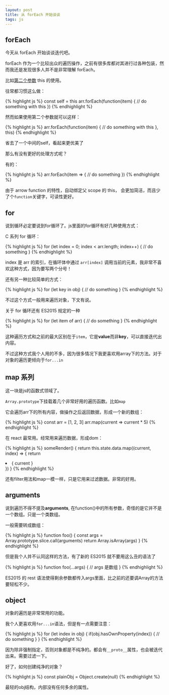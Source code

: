 ```yaml
---
layout: post
title: 从 forEach 开始谈谈
tags: js
---
```


## forEach

今天从 forEach 开始谈谈迭代吧。

forEach 作为一个比较出众的遍历操作，之前有很多库都对其进行过各种包装，然而我还是发现很多人并不是非常理解 forEach。

比如[第二个参数](https://developer.mozilla.org/zh-CN/docs/Web/JavaScript/Reference/Global_Objects/Array/forEach) this 的使用。

往常都习惯这么做：

{% highlight js %}
const self = this
arr.forEach(function(item) {
    // do something with this
})
{% endhighlight %}

然而如果使用第二个参数就可以这样：

{% highlight js %}
arr.forEach(function(item) {
    // do something with this
}, this)
{% endhighlight %}

省去了一个中间的self，看起来更优美了

那么有没有更好的处理方式呢？

有的：

{% highlight js %}
arr.forEach(item => {
    // do something
})
{% endhighlight %}

由于 arrow function 的特性，自动绑定父 scope 的 this， 会更加简洁，而且少了个`function`关键字，可读性更好。

## for

说到循环必定要说到for循环了。js里面的for循环有好几种使用方式：

C 系列 for 循环：

{% highlight js %}
for (let index = 0; index < arr.length; index++) {
    // do something
}
{% endhighlight %}

index 是 arr 的索引，在循环体中通过 `arr[index]` 调用当前的元素，我非常不喜欢这种方式，因为要写两个分号！

还有另一种比较简单的方式：

{% highlight js %}
for (let key in obj) {
    // do something
}
{% endhighlight %}

不过这个方式一般用来遍历对象，下文有说。

关于 for 循环还有 ES2015 规定的一种

{% highlight js %}
for (let item of arr) {
    // do something
}
{% endhighlight %}

这种遍历方式和之前的最大区别在于`item`，它是**value**而非**key**，可以直接迭代出内容。

不过这种方式我个人用的不多，因为很多情况下我更喜欢用array下的方法。对于对象的遍历更倾向于`for...in`

## map 系列

这一块是js的函数式领域了。

`Array.prototype`下挂载着几个非常好用的遍历函数。比如`map`

它会遍历arr下的所有内容，做操作之后返回数据，形成一个新的数组：

{% highlight js %}
const arr = [1, 2, 3]
arr.map(current => current * 5)
{% endhighlight %}

在 react 最常用。经常用来遍历数据，形成dom：

{% highlight js %}
someRender() {
    return this.state.data.map((current, index) => {
        return <li key={index}>{ current }</li>
    })
}
{% endhighlight %}

还有filter用法和map一模一样，只是它用来过滤数据。非常的好用。

## arguments

说到遍历不得不提及**arguments**, 在function()中的所有参数，奇怪的是它并不是一个数组。只是一个类数组。

一般需要转成数组：

{% highlight js %}
function foo() {
    const args = Array.prototype.slice.call(arguments)
    return Array.isArray(args)
}
{% endhighlight %}

但是我个人并不认同这样的方法，有了新的 ES2015 就不要用这么丑的语法了

{% highlight js %}
function foo(...args) {
    // args 是数组
}
{% endhighlight %}

ES2015 的 rest 语法使得剩余参数都传入args里面，比之前的还要调Array的方法要轻松不少。

## object

对象的遍历是非常常用的功能。

我个人更喜欢用`for...in`语法，但是有一点需要注意：

{% highlight js %}
for (let index in obj) {
    if(obj.hasOwnProperty(index)) {
        // do something
    }
}
{% endhighlight %}

因为除非强制指定，否则对象都是不纯净的。都会有`__proto__`属性，也会被迭代出来。需要过滤一下。

好了，如何创建纯净的对象？

{% highlight js %}
const plainObj = Object.create(null)
{% endhighlight %}

最轻的obj结构，内部没有任何多余的属性。

